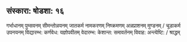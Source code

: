
## संस्कारा: षोडशा: १६

गर्भाधानम् 
पुम्सवनम् 
सीमन्तोन्नयनम् 
जातकर्म
नामकरणम्
निष्क्रमणम्
अन्नप्राशनम् 
मुण्डनम् / चूडाकर्म
उपनयनम् विद्यारम्भ:
कर्णवेध:
यज्ञोपवीतम् 
वेदारम्भ:
केशान्त:
समावर्तनम्
विवाह:
अन्त्येष्टि: / श्राद्धम्
